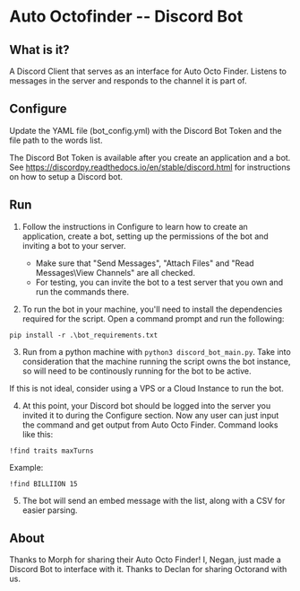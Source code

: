# Auto Octofinder -- Discord Bot

## What is it?

A Discord Client that serves as an interface for Auto Octo Finder. Listens to messages in the server and responds to the channel it is part of.

## Configure

Update the YAML file (bot_config.yml) with the Discord Bot Token and the file path to the words list. 

The Discord Bot Token is available after you create an application and a bot. See https://discordpy.readthedocs.io/en/stable/discord.html for instructions on how to setup a Discord bot.

## Run

1. Follow the instructions in Configure to learn how to create an application, create a bot, setting up the permissions of the bot and inviting a bot to your server.
    * Make sure that "Send Messages", "Attach Files" and "Read Messages\View Channels" are all checked.
    * For testing, you can invite the bot to a test server that you own and run the commands there.

2. To run the bot in your machine, you'll need to install the dependencies required for the script. Open a command prompt and run the following:

`pip install -r .\bot_requirements.txt`

3. Run from a python machine with `python3 discord_bot_main.py`. Take into consideration that the machine running the script owns the bot instance, so will need to be continously running for the bot to be active. 

If this is not ideal, consider using a VPS or a Cloud Instance to run the bot.

4. At this point, your Discord bot should be logged into the server you invited it to during the Configure section. Now any user can just input the command and get output from Auto Octo Finder. Command looks like this:

`!find traits maxTurns`

Example:

`!find BILLIION 15`

5. The bot will send an embed message with the list, along with a CSV for easier parsing.

## About

Thanks to Morph for sharing their Auto Octo Finder! I, Negan, just made a Discord Bot to interface with it. Thanks to Declan for sharing Octorand with us.